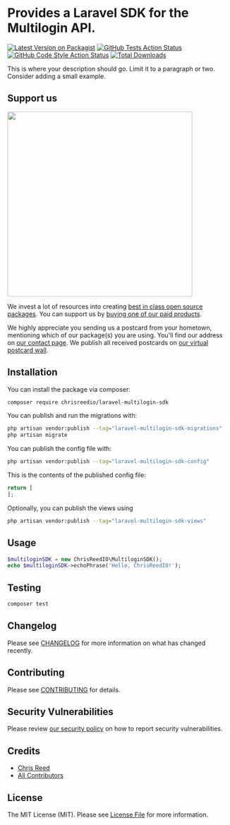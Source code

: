 # Provides a Laravel SDK for the Multilogin API.

[![Latest Version on Packagist](https://img.shields.io/packagist/v/chrisreedio/laravel-multilogin-sdk.svg?style=flat-square)](https://packagist.org/packages/chrisreedio/laravel-multilogin-sdk)
[![GitHub Tests Action Status](https://img.shields.io/github/actions/workflow/status/chrisreedio/laravel-multilogin-sdk/run-tests.yml?branch=main&label=tests&style=flat-square)](https://github.com/chrisreedio/laravel-multilogin-sdk/actions?query=workflow%3Arun-tests+branch%3Amain)
[![GitHub Code Style Action Status](https://img.shields.io/github/actions/workflow/status/chrisreedio/laravel-multilogin-sdk/fix-php-code-style-issues.yml?branch=main&label=code%20style&style=flat-square)](https://github.com/chrisreedio/laravel-multilogin-sdk/actions?query=workflow%3A"Fix+PHP+code+style+issues"+branch%3Amain)
[![Total Downloads](https://img.shields.io/packagist/dt/chrisreedio/laravel-multilogin-sdk.svg?style=flat-square)](https://packagist.org/packages/chrisreedio/laravel-multilogin-sdk)

This is where your description should go. Limit it to a paragraph or two. Consider adding a small example.

## Support us

[<img src="https://github-ads.s3.eu-central-1.amazonaws.com/laravel-multilogin-sdk.jpg?t=1" width="419px" />](https://spatie.be/github-ad-click/laravel-multilogin-sdk)

We invest a lot of resources into creating [best in class open source packages](https://spatie.be/open-source). You can support us by [buying one of our paid products](https://spatie.be/open-source/support-us).

We highly appreciate you sending us a postcard from your hometown, mentioning which of our package(s) you are using. You'll find our address on [our contact page](https://spatie.be/about-us). We publish all received postcards on [our virtual postcard wall](https://spatie.be/open-source/postcards).

## Installation

You can install the package via composer:

```bash
composer require chrisreedio/laravel-multilogin-sdk
```

You can publish and run the migrations with:

```bash
php artisan vendor:publish --tag="laravel-multilogin-sdk-migrations"
php artisan migrate
```

You can publish the config file with:

```bash
php artisan vendor:publish --tag="laravel-multilogin-sdk-config"
```

This is the contents of the published config file:

```php
return [
];
```

Optionally, you can publish the views using

```bash
php artisan vendor:publish --tag="laravel-multilogin-sdk-views"
```

## Usage

```php
$multiloginSDK = new ChrisReedIO\MultiloginSDK();
echo $multiloginSDK->echoPhrase('Hello, ChrisReedIO!');
```

## Testing

```bash
composer test
```

## Changelog

Please see [CHANGELOG](CHANGELOG.md) for more information on what has changed recently.

## Contributing

Please see [CONTRIBUTING](CONTRIBUTING.md) for details.

## Security Vulnerabilities

Please review [our security policy](../../security/policy) on how to report security vulnerabilities.

## Credits

- [Chris Reed](https://github.com/chrisreedio)
- [All Contributors](../../contributors)

## License

The MIT License (MIT). Please see [License File](LICENSE.md) for more information.
